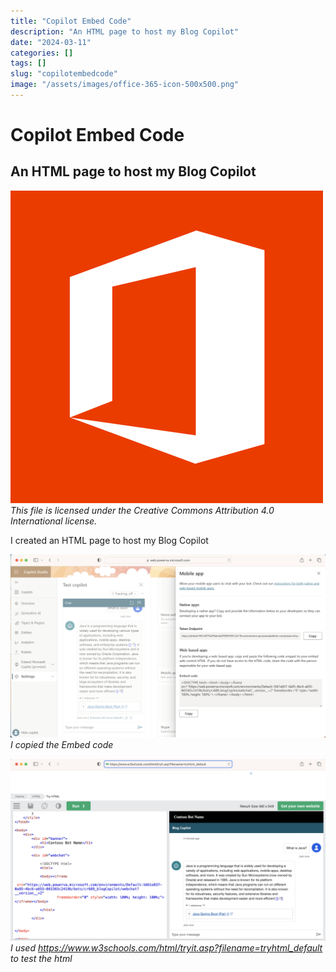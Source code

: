 ```yaml
---
title: "Copilot Embed Code"
description: "An HTML page to host my Blog Copilot"
date: "2024-03-11"
categories: []
tags: []
slug: "copilotembedcode"
image: "/assets/images/office-365-icon-500x500.png"
---
```


# Copilot Embed Code

## An HTML page to host my Blog Copilot

![](/assets/images/copilotembedcode/office-365-icon-500x500.png)
*This file is licensed under the Creative Commons Attribution 4.0 International license.*


I created an HTML page to host my Blog Copilot

![](/assets/images/copilotembedcode/screenshot-2024-03-11-at-6.16.10-pm-1536x893.png)
*I copied the Embed code*

![](/assets/images/copilotembedcode/screenshot-2024-03-11-at-6.30.58-pm-1536x888.png)
*I used https://www.w3schools.com/html/tryit.asp?filename=tryhtml_default to test the html*